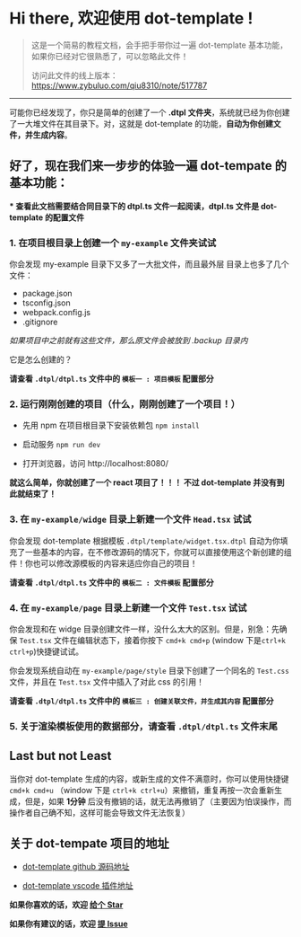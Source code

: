 # Hi there, 欢迎使用 dot-template !

> 这是一个简易的教程文档，会手把手带你过一遍 dot-template 基本功能，如果你已经对它很熟悉了，可以忽略此文件！
>
> 访问此文件的线上版本： https://www.zybuluo.com/qiu8310/note/517787


-------------

可能你已经发现了，你只是简单的创建了一个 **.dtpl 文件夹**，系统就已经为你创建了一大堆文件在其目录下。对，这就是 dot-template 的功能，**自动为你创建文件，并生成内容**。

## 好了，现在我们来一步步的体验一遍 dot-tempate 的基本功能：

__* 查看此文档需要结合同目录下的 dtpl.ts 文件一起阅读，dtpl.ts 文件是 dot-template 的配置文件__

### 1. 在项目根目录上创建一个 `my-example` 文件夹试试

你会发现 my-example 目录下又多了一大批文件，而且最外层
目录上也多了几个文件：

- package.json
- tsconfig.json
- webpack.config.js
- .gitignore

*如果项目中之前就有这些文件，那么原文件会被放到 .backup 目录内*


它是怎么创建的？

**请查看 `.dtpl/dtpl.ts` 文件中的 `模板一 : 项目模板` 配置部分**


### 2. 运行刚刚创建的项目（什么，刚刚创建了一个项目！）

- 先用 npm 在项目根目录下安装依赖包 `npm install`

- 启动服务 `npm run dev`

- 打开浏览器，访问 http://localhost:8080/

**就这么简单，你就创建了一个 react 项目了！！！ 不过 dot-template 并没有到此就结束了！**


### 3. 在 `my-example/widge` 目录上新建一个文件 `Head.tsx` 试试

你会发现 dot-template 根据模板 `.dtpl/template/widget.tsx.dtpl` 自动为你填充了一些基本的内容，在不修改源码的情况下，你就可以直接使用这个新创建的组件！你也可以修改源模板的内容来适应你自己的项目！

**请查看 `.dtpl/dtpl.ts` 文件中的 `模板二 : 文件模板` 配置部分**


### 4. 在 `my-example/page` 目录上新建一个文件 `Test.tsx` 试试

你会发现和在 widge 目录创建文件一样，没什么太大的区别。但是，别急：先确保 `Test.tsx` 文件在编辑状态下，接着你按下 `cmd+k cmd+p` (window 下是`ctrl+k ctrl+p`)快捷键试试。

你会发现系统自动在 `my-example/page/style` 目录下创建了一个同名的 `Test.css` 文件，并且在 `Test.tsx` 文件中插入了对此 css 的引用！

**请查看 `.dtpl/dtpl.ts` 文件中的 `模板三 : 创建关联文件，并生成其内容` 配置部分**


### 5. 关于渲染模板使用的数据部分，请查看 `.dtpl/dtpl.ts` 文件末尾


## Last but not Least

当你对 dot-template 生成的内容，或新生成的文件不满意时，你可以使用快捷键 `cmd+k cmd+u` （window 下是 `ctrl+k ctrl+u`）来撤销，重复再按一次会重新生成，但是，如果 **1分钟** 后没有撤销的话，就无法再撤销了（主要因为怕误操作，而操作者自己确不知，这样可能会导致文件无法恢复）


## 关于 dot-tempate 项目的地址

* [dot-template github 源码地址](https://github.com/qiu8310/dot-template)

* [dot-template vscode 插件地址](https://marketplace.visualstudio.com/items?itemName=qiu8310.dot-template-vscode)

**如果你喜欢的话，欢迎 [给个 Star](https://github.com/qiu8310/dot-template)**

**如果你有建议的话，欢迎 [提 Issue](https://github.com/qiu8310/dot-template/issues/new)**
